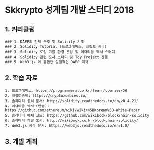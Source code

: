 # Skkrypto 성게팀 개발 스터디 2018

## 1. 커리큘럼
    
    ### 1. DAPP의 전체 구조 및 Solidity 기초
    ### 2. Solidity Tutorial (프로그래머스, 크립토 좀비)
    ### 3. Solidity 로컬 개발 환경 셋팅 및 이더리움 백서 스터디
    ### 4. Solidity 관련 도서 스터디 및 Toy Project 진행
    ### 5. Web3.js 와 통합한 실질적인 DAPP 제작

## 2. 학습 자료
    1. 프로그래머스: https://programmers.co.kr/learn/courses/36
    2. 크립토좀비: https://cryptozombies.io/
    3. 솔리디티 공식 문서: http://solidity.readthedocs.io/en/v0.4.21/
    4. 이더리움 백서 (한글): https://github.com/ethereum/wiki/wiki/%5BKorean%5D-White-Paper
    5. 솔리디티 예제 코드: https://github.com/wikibook/blockchain-solidity
    6. 솔리디티 개발 도서: http://wikibook.co.kr/blockchain-solidity/
    7. Web3.js 공식 문서: https://web3js.readthedocs.io/en/1.0/

## 3. 개발 계획





